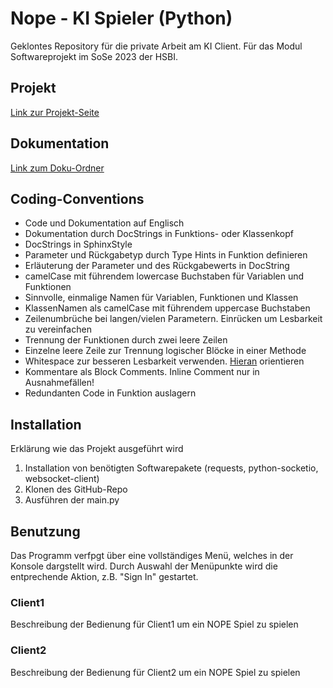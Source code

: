 # Nope - KI Spieler (Python)
Geklontes Repository für die private Arbeit am KI Client. Für das Modul Softwareprojekt im SoSe 2023 der HSBI.

## Projekt
[Link zur Projekt-Seite](https://github.com/Nope-Cardgame)

## Dokumentation
[Link zum Doku-Ordner](https://github.com/Nope-Cardgame/Doku)

## Coding-Conventions
- Code und Dokumentation auf Englisch
- Dokumentation durch DocStrings in Funktions- oder Klassenkopf
- DocStrings in SphinxStyle
- Parameter und Rückgabetyp durch Type Hints in Funktion definieren
- Erläuterung der Parameter und des Rückgabewerts in DocString
- camelCase mit führendem lowercase Buchstaben für Variablen und Funktionen
- Sinnvolle, einmalige Namen für Variablen, Funktionen und Klassen
- KlassenNamen als camelCase mit führendem uppercase Buchstaben
- Zeilenumbrüche bei langen/vielen Parametern. Einrücken um Lesbarkeit zu vereinfachen
- Trennung der Funktionen durch zwei leere Zeilen
- Einzelne leere Zeile zur Trennung logischer Blöcke in einer Methode
- Whitespace zur besseren Lesbarkeit verwenden. [Hieran](https://peps.python.org/pep-0008/#pet-peeves) orientieren
- Kommentare als Block Comments. Inline Comment nur in Ausnahmefällen!
- Redundanten Code in Funktion auslagern

## Installation

Erklärung wie das Projekt ausgeführt wird

1. Installation von benötigten Softwarepakete (requests, python-socketio, websocket-client)
2. Klonen des GitHub-Repo
3. Ausführen der main.py

## Benutzung
Das Programm verfpgt über eine vollständiges Menü, welches in der Konsole dargstellt wird.
Durch Auswahl der Menüpunkte wird die entprechende Aktion, z.B. "Sign In" gestartet.

### Client1
Beschreibung der Bedienung für Client1 um ein NOPE Spiel zu spielen

### Client2
Beschreibung der Bedienung für Client2 um ein NOPE Spiel zu spielen
